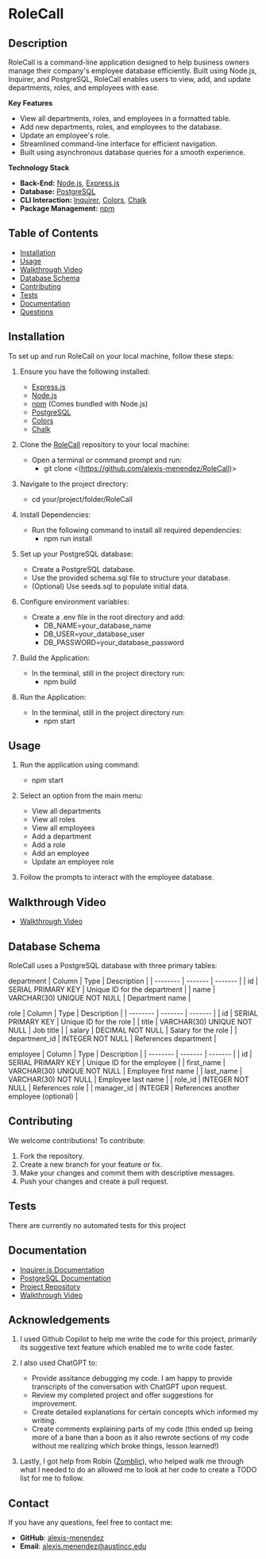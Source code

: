 #  RoleCall
##  **Description**

RoleCall is a command-line application designed to help business owners manage their company's employee database efficiently. Built using Node.js, Inquirer, and PostgreSQL, RoleCall enables users to view, add, and update departments, roles, and employees with ease.

**Key Features**

* View all departments, roles, and employees in a formatted table.
* Add new departments, roles, and employees to the database.
* Update an employee's role.
* Streamlined command-line interface for efficient navigation.
* Built using asynchronous database queries for a smooth experience.

**Technology Stack**

* **Back-End:** [Node.js](https://nodejs.org/), [Express.js](https://expressjs.com/) 
* **Database:** [PostgreSQL](https://www.npmjs.com/package/pg)
* **CLI Interaction:** [Inquirer](https://www.npmjs.com/package/inquirer/v/8.2.4), [Colors](https://www.npmjs.com/package/colors), [Chalk](https://www.npmjs.com/package/chalk)
* **Package Management:** [npm](https://www.npmjs.com/)

## Table of Contents

* [Installation](#installation)
* [Usage](#usage)
* [Walkthrough Video](#walkthrough-video)
* [Database Schema](#database-schema)
* [Contributing](#contributing)
* [Tests](#tests)
* [Documentation](#documentation)
* [Questions](#questions)


## Installation

To set up and run RoleCall on your local machine, follow these steps:

1. Ensure you have the following installed:
	* [Express.js](https://expressjs.com/) 
	* [Node.js](https://nodejs.org/) 
	* [npm](https://www.npmjs.com/) (Comes bundled with Node.js)
	* [PostgreSQL](https://www.postgresql.org/)
	* [Colors](https://www.npmjs.com/package/colors)
	* [Chalk](https://www.npmjs.com/package/chalk)
   
2. Clone the [RoleCall](https://github.com/alexis-menendez/RoleCall) repository to your local machine:
	* Open a terminal or command prompt and run:
	  * git clone <(https://github.com/alexis-menendez/RoleCall)>

3. Navigate to the project directory:
	* cd your/project/folder/RoleCall

4. Install Dependencies:
	* Run the following command to install all required dependencies:
	  * npm run install

5. Set up your PostgreSQL database:
	* Create a PostgreSQL database.
	* Use the provided schema.sql file to structure your database.
	* (Optional) Use seeds.sql to populate initial data.

6. Configure environment variables:

	* Create a .env file in the root directory and add:
	  * DB_NAME=your_database_name
	  * DB_USER=your_database_user
	  * DB_PASSWORD=your_database_password

7. Build the Application:
	* In the terminal, still in the project directory run:
	  * npm build

8. Run the Application:
	* In the terminal, still in the project directory run:
	  * npm start

## Usage

1. Run the application using command:
	* npm start

2. Select an option from the main menu:
	* View all departments
	* View all roles
	* View all employees
	* Add a department
	* Add a role
	* Add an employee
	* Update an employee role

3. Follow the prompts to interact with the employee database.


## Walkthrough Video

* [Walkthrough Video](https://drive.google.com/LINK/GOES/HERE)

## Database Schema

RoleCall uses a PostgreSQL database with three primary tables:

department
| Column    | Type | Description |
| -------- | ------- | ------- |
| id  | SERIAL PRIMARY KEY    | Unique ID for the department    |
| name | VARCHAR(30) UNIQUE NOT NULL     | Department name    |

role
| Column    | Type | Description |
| -------- | ------- | ------- |
| id  | SERIAL PRIMARY KEY    | Unique ID for the role   |
| title | VARCHAR(30) UNIQUE NOT NULL     | Job title    |
| salary  | DECIMAL NOT NULL    | Salary for the role    |
| department_id | INTEGER NOT NULL     | References department    |

employee
| Column    | Type | Description |
| -------- | ------- | ------- |
| id  | SERIAL PRIMARY KEY    | Unique ID for the employee   |
| first_name | VARCHAR(30) UNIQUE NOT NULL     | Employee first name    |
| last_name  | VARCHAR(30) NOT NULL   | Employee last name    |
| role_id | INTEGER NOT NULL     | References role    |
| manager_id  | INTEGER    | References another employee (optional)    |

## Contributing

We welcome contributions! To contribute:

1. Fork the repository.
2. Create a new branch for your feature or fix.
3. Make your changes and commit them with descriptive messages.
4. Push your changes and create a pull request.


## Tests

There are currently no automated tests for this project

## Documentation

* [Inquirer.js Documentation](https://www.npmjs.com/package/inquirer)
* [PostgreSQL Documentation](https://www.postgresql.org/docs/)
* [Project Repository](https://github.com/alexis-menendez/RoleCall)
* [Walkthrough Video](https://drive.google.com/LINK/GOES/HERE)

## Acknowledgements

1. I used Github Copilot to help me write the code for this project, primarily its suggestive text feature which enabled me to write code faster.

2. I also used ChatGPT to:
  	* Provide assitance debugging my code. I am happy to provide transcripts of the conversation with ChatGPT upon request.
  	* Review my completed project and offer suggestions for improvement.
  	* Create detailed explanations for certain concepts which informed my writing.
  	* Create comments explaining parts of my code (this ended up being more of a bane than a boon as it also rewrote sections of my code without me realizing which broke things, lesson learned!)

3. Lastly, I got help from Robin ([Zomblic](https://github.com/zomblic)), who helped walk me through what I needed to do an allowed me to look at her code to create a TODO list for me to follow.

## Contact

If you have any questions, feel free to contact me:

*  **GitHub**: [alexis-menendez](https://github.com/alexis-menendez)
*  **Email**: alexis.menendez@austincc.edu


